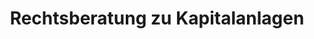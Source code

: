 ---
layout: topic
style_id: topic
title: Rechtsberatung zu Kapitalanlagen
description: Erfahrene Rechtsberatung zu Kapitalanlagen bspw. bei Falschberatung und Verlust von Vermögen. Lassen Sie sich von erfahrenen Anwälten vertreten.
header_titel: Falschberatung Kapitalanlagen anfechten
header_image: /uploads/theme-bank1.jpg
erfolge: 
  - zahl: "10+"
    text: Jahre Erfahrung im Kapitalmarktrecht
  - zahl: "???+"
    text: Erfolgreiche Klagen
intro_titel:
intro_text_markdown: >-
  Das Bank- und Kapitalmarktrecht ist der Hauptschwerpunkt der Kanzlei AdvoAdvice Partnerschaft von Rechtsanwälten mbB. Die Rechtsanwälte Dr. Sven Tintemann und Kim Oliver Klevenhagen sind in diesem Rechtsgebiet seit mehr als zehn Jahren tätig. Beide Rechtsanwälte sind Fachanwälte für Bank- und Kapitalmarktrecht seit mehr als fünf Jahren und haben bereits zahlreiche Fälle sowohl außergerichtlich als auch gerichtlich erfolgreich bearbeitet. Ständige Fortbildungen und Mitgliedschaften in fachspezifischen Arbeitskreisen sind für uns selbstverständlich.
intro_link_text: 
intro_link: 
abschnitte:
  - abschnitt_template: weiss_bild_links
    titel: Bankrecht
    text_markdown: >-
      Das Bankrecht ist sehr umfangreich, da es die zahlreichen Rechtsbeziehungen zwischen Banken sowie Sparkassen und deren Kunden beinhaltet. Hier ist daher eine Spezialisierung auf einzelne Fallgruppen unabdingbar. Die Experten der Kanzlei AdvoAdvice sind hier vor allem auf folgende Fallgruppen spezialisiert:


      ### Wideruf von Darlehenverträgen (sog. Widerrufs-Joker)


      Bei problematischen oder teuren Immobiliendarlehen kann die eigene oder unternehmerische Wirtschaftslage schnell in eine existenzgefährdende Schieflage geraten. Nicht nachvollziehbare Vorfälligkeitsentschädigungen erdrücken Ihren finanziellen Spielraum. Kreative, durchsetzbare Lösungsvorschläge müssen erarbeitet werden um rechtssicher eine dauerhafte Zukunftsperspektive zu schaffen. Der so genannte Widerrufsjoker kann Ihnen helfen, wenn die in Ihrem Darlehensvertrag enthaltene Widerrufserklärung fehlerhaft ist. Ein Vielzahl von Gerichtsentscheidungen aller Instanzen hat dabei den Darlehensnehmern recht gegeben und Ihnen die Möglichkeit verschafft, auch Ihren Darlehensvertrag mit guten Chancen auf etwaige Fehler zu prüfen. Eine fehlerhafte Widerrufserklärung erlaubt auch noch Jahre nach Abschluss der Verträge eine Auflösung des Vertrages. Dabei wird die ausgezahlte Darlehenssumme ohne Anfall einer Vorfälligkeitsentschädigung mit den bereits gezahlten Darlehensraten inklusive Zinsen verrechnet. Aufgrund der derzeit herrschenden historischen Niedrigzinsphase kann dann zur Schuldentilgung häufig ein weitaus günstigerer Kredit aufgenommen werden oder der Kredit komplett mit Eigenmitteln abgelöst werden. Die juristischen Hintergründe sind wegen der Vielzahl der von Banken verwendeten unterschiedlichen Formulierungen sehr komplex und die Rechtsprechung ist uferlos. Viele Fallen lauern. Wir umschiffen gemeinsam mit Ihnen die Untiefen dieses Rechtsgebietes und helfen Ihnen, Ihre individuellen Ziele zu verwirklichen.


      ### Falschberatung bei geschlossenen Fonds (Schiffsfonds, Immobilienfonds, Filmfonds usw.)


      In den letzten Jahren, besonders vor der sog. Lehman-Krise, aber auch danach, wurde zahlreichen Bankkunden eine Investition in sog. geschlossene Fonds empfohlen. Hierzu zählen vor allem Beteiligungen an Schiffsfonds, Immobilienfonds, Filmfonds und Leasingfonds.


      Hierbei muss die Bank durch ihren Berater auf die Risiken der Kapitalanlagen, die meist bis zum Totalverlustrisiko reichen, hinweisen. Tut sie dies nicht oder passt das Produkt nicht zum Anlagewunsch des Anlegers, liegt eine Falschberatung vor, die zu einem Anspruch auf Rückabwicklung der Kapitalanlage führt. Gleiches gilt auch, wenn die Bank Provisionen verschweigt, die hinter dem Rücken des Kunden von der Fondsgesellschaft an die Bank zurück fließen, auch bekannt als Kick Backs oder Provisionsrückvergütung.


      Dr. Tintemann und RA Klevenhagen haben hier in den letzten Jahren zahlreiche Anleger gegen Banken und Sparkassen in Klagen auf Rückabwicklung und Schadensersatz vertreten.


      ### Fehler bei der Vermögensverwaltung


      Anleger, die ein größeres Vermögen angesammelt haben, schließen oftmals mit einer Bank einen Vertrag zur Verwaltung eines gewissen Vermögens ab. Diese Tätigkeit der Bank bezeichnet man auch als Vermögensverwaltung.


      Verstößt die Bank gegen die im Vermögensverwaltungsvertrag festgelegten Grundsätze und Vorgaben, macht sie sich ggf. schadensersatzpflichtig.


      ### Swaps / Zinsdifferenzgeschäfte / Fremdwährungsdarlehen


      Vielen Darlehensnehmern wurden in den letzten Jahren zur Absicherung oder schnelleren Rückzahlung von Darlehen sog. Swap-Geschäfte, Fremdwährungsdarlehen oder Zinsdifferenzgeschäfte angeboten. Die hierzu ergangene Rechtsprechung ist umfangreich. Dr. Tintemann hat hier mehrere Anleger gegen verschiedene Banken vertreten und oftmals gute außergerichtliche Einigungen erzielen können.


      ### Umfinanzierung / Umschuldung von Darlehen


      Die deutsche und internationale Rechtsprechung im Bankrecht entwickelt sich rasant weiter, vieles verändert sich. Global agierende Geldhäuser entwickeln ständig neue Produkte und passen ihre Geschäftsmodelle an. Welche Rechte haben Sie? Kann man den Darlehensvertrag noch nach Jahren widerrufen um die Vorfälligkeitsentschädigung abzuwehren oder zurückzuerhalten? Ist die Ihnen gegenüber verlangte Vorfälligkeitsentschädigung dem Grunde und der Höhe nach berechtigt? Wie führt man taktisch sinnvolle Verhandlungen mit Banken, um seine wirtschaftliche Situation zu verbessern? Haben Sie einen Anspruch auf Schadenersatz auch gegen Ihre Bank, weil diese eine völlig überteuerte Immobilie finanziert hat? Wie ist es zur der Kreditentscheidung gekommen, die Ihnen jetzt wirtschaftlich schwer zu schaffen macht? Wir wissen, dass auch das Verhalten der Banken und die Rolle von Finanzierungsvermittlern bei der Darlehensgewährung eine wichtige Rolle bei der Durchsetzung Ihrer Ansprüche spielen kann.
    image: 
    cta: true
  - abschnitt_template: weiss_bild_links
    titel: Kapitalmarktrecht
    text_markdown: >-
      Das Kapitalmarktrecht umfasst den gesamten Kapitalmarkt, der von börsennotierten Kapitalanlagen bis hin zu kleinen Start-Up Unternehmen, Crowdfunding und vor allem auch immer wieder den sog. grauen Kapitalmarkt.


      ### Fondsbeteiligungen (Leasingfonds / Schiffsfonds / Immobilienfonds)


      In den letzten Jahren haben Banken, Vermittlungsfirmen und Finanzberater vor allem Kapitalanlagen in sog. geschlossene Fonds u.a. auch als Altersvorsorge oder als Steuersparmodelle für Ärzte, Apotheker und Unternehmer empfohlen. Auf Risiken wie z.B. Totalverlust, Nachhaftung, aber auch auf Provisionsrückvergütung (Kick-Back) und verdeckte Innenprovisionen wurde oftmals nicht hingewiesen.


      Schiffsfonds, Leasefonds, Immobilienfonds u.a. Produkte haben sich oft nicht so entwickelt, wie die Anleger und Berater dies erwartet hätten. Es gilt somit die Frage zu klären, ob eine Rückabwicklung möglich ist oder ein Widerruf hilft, Weiterzahlungsverpflichtungen für die Zukunft zu stoppen. Oft haften auch Berater, Banken, Hintermänner oder Initiatoren sowie Treuhänder und Prospektersteller.


      ### Prospekthaftung


      Prospekthaftung ist ein viel bemühter Begriff im Internet, wenn es um die Geltendmachung von Schadensersatzansprüchen bei Kapitalanlagen geht.


      Zu unterscheiden ist zwischen der Prospekthaftung im engeren Sinne, die eine Haftung für den Prospektersteller und Verwender führt. Wichtig als die Prospekthaftung im engeren Sinne ist noch die Prospekthaftung im weiteren Sinne, welche keiner Inanspruchnahme besonderen persönlichen Vertrauens bedarf.


      Die Prospekthaftung ist immer dann denkbar, wenn bei dem Vertrieb der Kapitalanlage ein Wertpapierprospekt oder ein Verkaufsprospekt (früher auch Emissionsprospekt genannt) verwendet wurde. Sie kommt auch denn in Frage, wenn kein Prospekt verwendet wurde, aber hätte verwendet werden müssen (Haftung für fehlenden Prospekt).


      Die Möglichkeiten für Prospektfehler sind so vielfältig wie die Kapitalanlagen selbst und bedürfen einer anwaltlichen Prüfung, da sie für den Laien in der Regel nicht erkennbar sind.


      ### Schrottimmobilien / Steuersparmodelle / Immobilienrecht


      Das System „Steuersparmodell Eigentumswohnungen“ ist ebenso einfach wie genial. Die Verlockung ist in der Regel groß. Denn die Vermittler solcher Eigentumswohnungen preisen ihre Immobilien in der Regel als einmalige Gelegenheit zum Steuersparen an. Gleichzeitig suggerieren die Vermittler, dass es sich um eine hervorragende Möglichkeit handelt, für das Alter vorzusorgen, weil, wie jeder weiß, eine Immobilie eine hervorragende Geldanlage darstellt. Als wirksamste Verkaufsargumente gelten in der Regel der scheinbar günstige Preis, der sich durch die Einnahmen aus Vermietung und durch Steuerrückerstattungen ohne weiteres amortisiert, sowie die Wertsteigerung der Immobilie.


      Diese Hauptargumente versuchen die Vermittler von Eigentumswohnungen den potentiellen Anlegern durch immer dasselbe Berechnungsbeispiel schmackhaft zu machen. Häufig bzw. nie erwähnt wird dabei, dass die Lage bzw. der Zustand der Immobilien weder für eine gute Vermietbarkeit noch für eine langfristige Wertsteigerung sprechen. Hinzukommt kommt häufig der viel zu hohe Preis und eine falsche Berechnung der Steuervergünstigungen. Aus diesem Grunde hat sich auch der Begriff Schrottimmobilie durchgesetzt.


      Unter diesen Begriff fallen kombinierte Verträge, in denen Anlegern durch einen Strukturvertrieb vermietete Eigentumswohnungen angeboten werden. Durch die Einschaltung eines Strukturvertriebs erhöht sich der Kaufpreis zudem erheblich durch eine Vielzahl von Innenprovisionen gegenüber dem tatsächlich angemessenen Kaufpreis. Die Anlage als Altersvorsorge ist mithin kaum haltbar. Nicht selten vergessen die Vermittler auch über die weiteren Pflichten aus dem Eigentum aufzuklären und realistische Finanzierungen in ihre Überlegungen mit einzubeziehen.


      Im ungünstigsten Fall hat der Anleger daher weniger als zwei Tage Bedenkzeit, um sich danach „glücklicher“ Eigentümer bzw. gebundener Käufer einer Wohnung nennen zu können.


      Die erworbenen Wohnung gesehen haben dabei die wenigsten und ein „wunderschönes“ Darlehen gibt es vom Vermittler gleich mit dazu. Dieses kann dann über Jahrzehnte zurückgezahlt werden. Alles aus einer Hand.


      Rechtsanwalt und Fachanwalt für Bank- und Kapitalmarktrecht Klevenhagen ist seit vielen Jahren Experte für alle Fragen bezüglich solcher Anlagemodelle. Denn: Erst nachdem die Eigentumswohnung erworben wurde und meist das erste bzw. zweite Jahr verstrichen ist, stellen die meisten Anleger fest, dass die ihnen gemachten Versprechungen leider überhaupt nicht eingetroffen sind. Die Finanzierung der fremdgenutzten und fremdfinanzierten Eigentumswohnung lässt sich nicht mehr aufbringen. An diesem Punkt kann jedem betroffenen Anleger nur dringendst empfohlen werden, anwaltlichen Rat zu suchen. Denn die Möglichkeit für Anleger, denen Schrottimmobilien verkauft wurden und die nun die Rückabwicklung suchen, hat sich stetig verbessert. Eine genaue rechtliche Analyse des Einzelfalls ist bei AdvoAdvice selbstverständlich. Denn nur so können wir gemeinsam mit Ihnen den besten Weg finden, Ihnen wirtschaftlich sinnvoll zu helfen. Nicht immer ist ein möglicherweise langjähriger Gerichtsprozess die richtige Lösung. Häufig gibt es außergerichtliche Lösungsmöglichkeiten, die schneller zum Ziel führen.


      ### Gescheiterte Lebensversicherungsaufkäufer


      In den letzten Jahren haben zahlreiche Anbieter Lebensversicherungen sowie Rentenversicherung und Bausparverträge aufgekauft. Diese Verträge wurden meist gekündigt. Dem Kunden wurde nach einer bestimmten Laufzeit eine wesentlich über dem Rückkaufswert liegende Zahlung in Aussicht gestellt.


      Diese Modelle hat die Bundesanstalt für Finanzdienstleistungsaufsicht zwischenzeitig oftmals als erlaubnispflichtiges Einlagengeschäft bewertet und den Unternehmen die Abwicklung der Geschäfte aufgegeben. Hier stellt sich dann die Frage nach der Haftung von Beratern, Initiatoren, Hintermännern, Geschäftsführern bzw. Vorständen sowie auch von Rechtsanwälten, die massenhaft Versicherugsverträge gekündigt und Gelder weitergeleitet haben.


      Dr. Tintemann und RA Klevenhagen haben hier in den letzten Jahren zahlreiche Anleger vertreten, die ihr Geld bei folgenden Gesellschaften angelegt hatten:


      SAM Management Group AG, Thormann Capital GmbH, Pecus, Dr. Mayer und Cie. GmbH, GFI, EFI, DIG AG usw.


      ### Falschberatung durch Anlageberater und Versicherungsmakler


      Der Finanzberater oder Versicherungsmakler ist oftmals die Vertrauensperson des Kapitalanlegers bis zu dem Zeitpunkt, wenn die Kapitalanlage nicht das hält, was einst versprochen wurde und sich defizitär entwickelt.


      Viele Kunden haben hier Bedenken, sich gegen ihren Berater zu wenden und diesen in Anspruch zu nehmen. Dieser ist auch oft das vermeintlich schwächste Glied in der finanziellen Kette. Dennoch gibt es oft keine andere Möglichkeit um verlorenes Geld wieder zurück zu erlangen.


      Die fehlerhafte Beratung muss der Anleger in einem Gerichtsprozess beweisen. Hierzu dienen oft Zeugenaussagen oder Beratungsdokumente, mit der die Beratungsfehler bewiesen werden.


      ### Squeeze Out und Spruchverfahren


      Wenn es einem Investor gelingt, einen Aktienanteil einer Aktiengesellschaft von mehr als 95 % zu erwerben, kann er einen sog. Squeeze Out Beschluss herbeiführen. Durch den Squezze Out werden die restlichen 5 % der Aktionäre aus dem Unternehmen herausgedrängt. Die Aktionäre erhalten von demjenigen, der den Ausschluss herbeiführt, eine Abfindung. Das Gesetz sieht hier nur eine Abfindung in Geld (sog. Barabfindung) und nicht in Anteilen oder Aktien anderer Unternehmen vor.


      Sind die ausgeschlossenen Aktionäre mit der Höhe der Barabfindung nicht einverstanden, was regelmäßig der Fall ist, kann sich an den Squezze Out, der auch mit einer Anfechtungsklage bekämpft werden kann, ein sog. Spruchverfahren anschließen, in welchem die ausgeschlossenen Aktionäre um eine Erhöhung ihrer Barabfindung kämpfen. Die Abfindung wird hierbei in einem extra hierfür geschaffenen Verfahren durch das Gericht überprüft.


      ### Unterlassene Ad-Hoc Mitteilungen


      Unterlassene Ad-Hoc Mitteilungen sind momentan in aller Munde. Gerade bei großen börsennotierten Unternehmen, wie z.B. der Telekom oder auch der Volkswagen AG, spielen die Ad-Hoc Mitteilungen eine wichtige Rolle.


      Unterlässt ein Unternehmen eine Ad-Hoc Mitteilung oder gibt diese zu spät heraus, können hiervon betroffene Aktionäre Schadensersatz für hierdurch eingetretene Verluste verlangen. Oftmals führen unterlassene oder verspätete Ad-Hoc Mitteilungen zu Verfahren nach dem Gesetz über Musterverfahren in kapitalmarktrechtlichen Streitigkeiten (KapMuG). Hierbei werden sog. Musterklagen eingereicht, um in dem KapMuG-Verfahren klären zu lassen, ob ein Verstoß gegen die Ad-Hoc Pflicht oder auch ein Prospektfehler (s.o.) vorliegt.
    image: 
    cta: true
  - abschnitt_template: weiss_bild_links
    titel: Bankaufsichtsrecht
    text_markdown: >-
      Das Bankaufsichtsrecht ist ein Spezialgebiet von AdvoAdvice. Zu Fragen der Haftung der Kapitalmarktaufsicht hat Dr. Tintemann seine Promotion an der Freien Universität Berlin verfasst. Wesentliche Schwerpunkte sind hier:


      ### Beratung zur Erlaubnispflicht von Kapitalanlagen nach § 32 KWG


      Das Kreditwesengesetz regelt u.a., dass für das Betreiben von Bankgeschäften und Finanzdienstleistungen eine Erlaubnis nach § 32 KWG notwendig ist. Die Bundesanstalt für Finanzdienstleistungsaufsicht (BaFin) ist die Wächterin über die Einhaltung des KWG. Sie erteilt Erlaubnisse und untersagt Unternehmen, die erlaubnispflichtige Geschäfte ohne Erlaubnis betreiben, den Geschäftsbetrieb und ordnet die Abwicklung an.


      Um diese Probleme zu vermeiden, ist es für viele Unternehmen wichtig, sich für der Aufnahme des Geschäftsbetriebs rechtliche abzusichern, ob wirklich kein Geschäft betrieben wird, welches einer Erlaubnispflicht unterliegt.


      Dr. Tintemann hat über Rechtsprobleme bei der Untersagung der Geschäftstätigkeit von Unternehmen durch die BaFin promoviert und gilt als Experte auf diesem Rechtsgebiet. Er hat hier bereits mehrere Unternehmen bei der Konzeption von Geschäftsmodellen beraten und auch gegenüber der BaFin vertreten.


      ### Beratung bei der Erstellung von Wertpapierprospekten und (Vermögens-)Verkaufsprospekten


      Die Erstellung von Wertpapierprospekten und Vermögensverkaufsprospekten ist für Unternehmen, die Kapitalanlagen für ein breites Spektrum an Anlegern zur Verfügung stellen, weiterhin unerlässlich. Der Prospekt muss bei der Bundesanstalt für Finanzdienstleistungsaufsicht - BaFin - zur Billigung eingereicht werden. Erst wenn der Prospekt zur Verwendung freigegeben wurde, ist ein Vertriebsstart für die Emittentin gefahrlos und rechtssicher möglich.


      Dr. Tintemann hat in den letzten Jahren mehre Unternehmen bei Fragen rund um die inhaltlichen und rechtlichen Anforderungen von Prospekten und in Bezug auf das Billigungsverfahren bei der BaFin beraten. Er gilt insbesondere als Experte für Fragen rund im Wertpapierprospekte für US-amerikanische Aktiengesellschaften (US-Corporation, Inc.), welche ihre Aktien auch auf de deutschen Markt anbieten möchten.


      Auch in Bezug auf Anleihen, Anleihebedingungen und entsprechende Wertpapierprospekte hat Dr. Tintemann bereits Genossenschaften und andere Anbieter rechtliche beraten und diese bei dem Billigungsprozess juristisch unterstützt.


      ### Vertretung in Verfahren insbesondere bei Abwicklungsverfügungen gegen die Bundesanstalt für Finanzdienstleistungsaufsicht - BaFin


      Verstößt ein Unternehmen gegen das Kreditwesengesetz, so erhält es von der Bundesanstalt für Finanzdienstleistungsaufsicht - BaFin - eine Abwicklungsverfügung. Diese führt dazu, dass das Unternehmen alle von den Kunden eingezahlten Gelder sofort an diese zurückzahlen muss. Da dies meist nicht möglich ist, führt dies ggf. zu finanziellen Schwierigkeiten im Unternehmen bis hin zur Insolvenz.


      Dr. Tintemann vertritt hier Unternehmen im Vorfeld der Ermittlungen der BaFin oder der Bundesbank, geht aber auch, soweit notwendig, gegen entsprechende Verwaltungsakte der BaFin mit Klagen vor dem zuständigen Verwaltungsgericht Frankfurt am Main vor.
    image: 
    cta: true
redirect_from: 
  - '/themen/bank-und-kapitalmarktrecht'
---